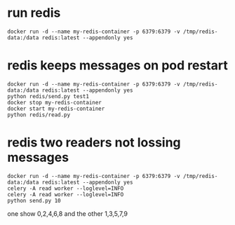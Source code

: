 # run redis

```
docker run -d --name my-redis-container -p 6379:6379 -v /tmp/redis-data:/data redis:latest --appendonly yes
```


# redis keeps messages on pod restart 

```
docker run -d --name my-redis-container -p 6379:6379 -v /tmp/redis-data:/data redis:latest --appendonly yes
python redis/send.py test1
docker stop my-redis-container
docker start my-redis-container
python redis/read.py
```

# redis two readers not lossing messages

```
docker run -d --name my-redis-container -p 6379:6379 -v /tmp/redis-data:/data redis:latest --appendonly yes
celery -A read worker --loglevel=INFO
celery -A read worker --loglevel=INFO
python send.py 10
```

one show 0,2,4,6,8 and the other 1,3,5,7,9